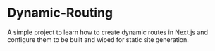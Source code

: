 # Dynamic-Routing
A simple project to learn how to create dynamic routes in Next.js and configure them to be built and wiped for static site generation.
